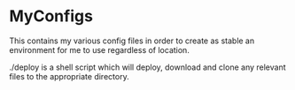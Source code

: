 MyConfigs
=========

This contains my various config files in order to create as stable an
environment for me to use regardless of location.

./deploy is a shell script which will deploy, download and clone any
relevant files to the appropriate directory.
